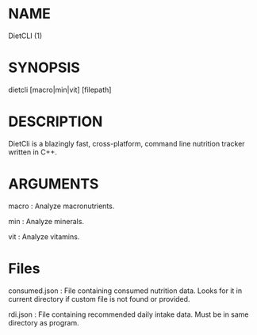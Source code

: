 # NAME

DietCLI (1)

# SYNOPSIS

dietcli [macro|min|vit] [filepath]

# DESCRIPTION

DietCli is a blazingly fast, cross-platform, command line nutrition tracker written in C++.

# ARGUMENTS


macro
: Analyze macronutrients.

min
: Analyze minerals.

vit
: Analyze vitamins.

# Files


consumed.json
: File containing consumed nutrition data. Looks for it in current directory if custom file is not found or provided.

rdi.json
: File containing recommended daily intake data. Must be in same directory as program.
